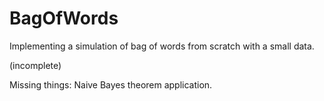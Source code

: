 # BagOfWords
 Implementing a simulation of bag of words from scratch with a small data.

 (incomplete)

 Missing things: Naive Bayes theorem application.